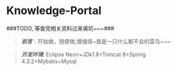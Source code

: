 # Knowledge-Portal
###TODO, 等查完相关资料过来填坑~~~###
> ***前言***：开始做，随便做,慢慢填~我是一只什么都不会的菜鸟~~~

> ***开发环境***: Eclipse Neon+JDk1.8+Tomcat 8+Spring 4.3.2+Mybatis+Mysql
